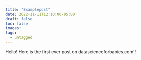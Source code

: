 ```yaml
---
title: "Examplepost"
date: 2022-11-11T12:10:00-05:00
draft: false
toc: false
images:
tags:
  - untagged
---
```


Hello! Here is the first ever post on datascienceforbabies.com!!